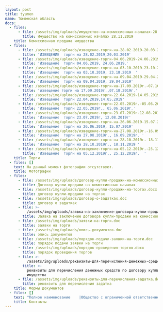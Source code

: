 ```yaml
---
layout: post
title: tyumen
name: Тюменская область
docs:
  - files:
      - file: /assets/img/uploads/имущество-на-комиссионных-началах-28.11.2019.docx
        title: Имущество на комиссионных началах 28.11.2019
    title: Комиссионная продажа имущества
  - files:
      - file: /assets/img/uploads/извещение-торги-на-28.02.2019-20.03.2019-сайт.docx
        title: 'ИЗВЕЩЕНИЕ  торги на 28.02.2019,20.03.2019'
      - file: /assets/img/uploads/извещение-торги-04.06.2019-24.06.2019.docx
        title: 'Извещение  торги 04.06.2019, 24.06.2019.'
      - file: /assets/img/uploads/извещение-торги-на-03.10.2019-23.10.2019-.docx
        title: 'Извещение  торги на 03.10.2019, 23.10.2019  '
      - file: /assets/img/uploads/извещение-торги-на-09.04.2019-29.04.2019.docx
        title: 'Извещение  торги на 09.04.2019, 29.04.2019'
      - file: /assets/img/uploads/извещение-торги-на-17.09.2019г.-07.10.2019г..docx
        title: 'извещение торги на 17.09.2019г.,07.10.2019г.'
      - file: /assets/img/uploads/извещение-торги-22.04.2019-14.05.2019.docx
        title: 'Извещение  торги 22.04.2019,14.05.2019'
      - file: /assets/img/uploads/извещение-торги-22.05.2019г.-05.06.2019г.docx
        title: 'Извещение  торги 22.05.2019г., 05.06.2019г.'
      - file: /assets/img/uploads/извещение-торги-23.07.2019г-12.08.2019г.docx
        title: 'Извещение  торги 23.07.2019г, 12.08.2019г'
      - file: /assets/img/uploads/извещение-торги-на-26.06.2019-15.07.2019.docx
        title: 'Извещение  торги на 26.06.2019, 15.07.2019'
      - file: /assets/img/uploads/извещение-торги-на-27.08.2019г.-16.09.2019г.-.docx
        title: 'Извещение  торги на 27.08.2019г., 16.09.2019г. '
      - file: /assets/img/uploads/извещение-торги-на-28.10.2019г.-18.11.2019-.docx
        title: 'Извещение  торги на 28.10.2019г., 18.11.2019 '
      - file: /assets/img/uploads/извещение-торги-на-05.12.2019г.-25.12.2019г.-.docx
        title: 'Извещение  торги на 05.12.2019г., 25.12.2019г.  '
    title: Торги
  - files: []
    text: На данный момент фотографии отсутствуют.
    title: Фотографии
  - files:
      - file: /assets/img/uploads/договор-купли-продажи-на-комиссионных-началах.doc
        title: Договор купли-продажи на комиссионных началах
      - file: /assets/img/uploads/договор-купли-продажи-на-торгах.docx
        title: договор купли-продажи на торгах
      - file: /assets/img/uploads/договор-о-задатках.doc
        title: договор о задатках
      - file: >-
          /assets/img/uploads/заявка-на-заключение-договора-купли-продажи-на-комиссионных-началах.doc
        title: Заявка на заключение договора купли-продажи на комиссионных началах
      - file: /assets/img/uploads/заявки-на-торги.doc
        title: заявки на торги
      - file: /assets/img/uploads/опись-документов.doc
        title: опись документов
      - file: /assets/img/uploads/порядок-подачи-заявки-на-торги.doc
        title: порядок подачи заявки на торги
      - file: /assets/img/uploads/порядок-проведения-торгов.docx
        title: порядок проведения торгов
      - file: >-
          /assets/img/uploads/реквизиты-для-перечисления-денежных-средств-по-договору-купли-продажи-имущества.docx
        title: >-
          реквизиты для перечисления денежных средств по договору купли-продажи
          имущества
      - file: /assets/img/uploads/реквизиты-для-перечисления-задатка.docx
        title: реквизиты для перечисления задатка
    title: Формы документов
  - files: []
    text: "Полное наименование    |Общество с ограниченной ответственностью  «АРНАЛ»\r\nКраткое наименование   |ООО «АРНАЛ»\r\nРегистрационные данные:|\nИНН/КПП                |5904342624 / 590301001\r\nОГРН                   |1165958110670\r\nОКПО                   |05169519\r\nОКАТО                  |57701000\r\nФактический адрес      |625000, г.Тюмень ул.Герцена 53, офис 322\r\n                       |Режим работы: пн-пт с 10:00-16:00\r\nДиректор               |Абибуллаев Эльдар Серверович действует на основании Устава\nE-mail\t               |arnaltyumeni@bk.ru\r\nКонтактные телефоны    |+7(3452)693477\r\nБанковские реквизиты для оплаты:|УФК по Тюменской области МТУ Росимущества в Тюменской области, Ханты-Мансийском автономном округе-Югре, Ямало-Ненецком автономном округе, ИНН 7202198042; КПП 720301001; лицевой счет 05671А20810;  Сч. N 40302810065771500001 в ОТДЕЛЕНИЕ ТЮМЕНЬ г. ТЮМЕНЬ, БИК: 47102001\n"
    title: Контакты
---
```


